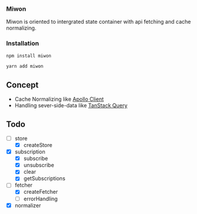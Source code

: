### Miwon
Miwon is oriented to intergrated state container with api fetching and cache normalizing.    


### Installation
``` bash
npm install miwon

yarn add miwon
```


## Concept
 - Cache Normalizing like [Apollo Client](https://www.apollographql.com/docs/react)
 - Handling sever-side-data like [TanStack Query](https://tanstack.com/query/v4/docs/overview)



## Todo
 - [ ] store
    - [x] createStore
 - [x] subscription
    - [x] subscribe
    - [x] unsubscribe
    - [x] clear
    - [x] getSubscriptions
 - [ ] fetcher
    - [x] createFetcher
    - [ ] errorHandling
 - [x] normalizer
